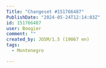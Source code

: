 ```yaml
---
Title: "Changeset #151766487"
PublishDate: "2024-05-24T12:14:03Z"
id: 151766487
user: Boogier
comment: ""
created_by: JOSM/1.5 (19067 en)
tags:
  - Montenegro

---
```

